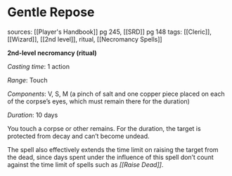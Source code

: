 # Gentle Repose
sources: [[Player's Handbook]] pg 245, [[SRD]] pg 148
tags: [[Cleric]], [[Wizard]], [[2nd level]], ritual, [[Necromancy Spells]]

**2nd-level necromancy (ritual)**

*Casting time*: 1 action

*Range*: Touch

*Components*: V, S, M (a pinch of salt and one copper piece placed on each of the corpse’s eyes, which must remain there for the duration)

*Duration*: 10 days

You touch a corpse or other remains. For the duration, the target is protected from decay and can’t become undead.

The spell also effectively extends the time limit on raising the target from the dead, since days spent under the influence of this spell don’t count against the time limit of spells such as *[[Raise Dead]]*.
